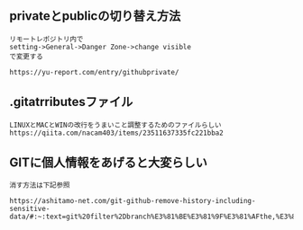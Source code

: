 ## privateとpublicの切り替え方法

	リモートレポジトリ内で
	setting->General->Danger Zone->change visible
	で変更する
	
	https://yu-report.com/entry/githubprivate/


## .gitatrributesファイル

	LINUXとMACとWINの改行をうまいこと調整するためのファイルらしい　
	https://qiita.com/nacam403/items/23511637335fc221bba2


## GITに個人情報をあげると大変らしい
	
	消す方法は下記参照

	https://ashitamo-net.com/git-github-remove-history-including-sensitive-data/#:~:text=git%20filter%2Dbranch%E3%81%BE%E3%81%9F%E3%81%AFthe,%E3%81%8C%E3%81%8A%E3%81%8A%E3%81%BE%E3%81%8B%E3%81%AA%E6%89%8B%E9%A0%86%E3%81%A7%E3%81%99%E3%80%82